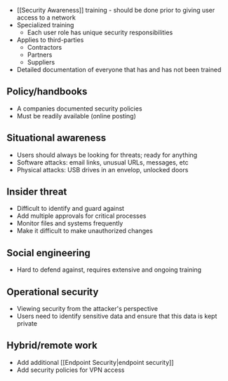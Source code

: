 - [[Security Awareness]] training - should be done prior to giving user access to a network
- Specialized training
	- Each user role has unique security responsibilities
- Applies to third-parties
	- Contractors
	- Partners
	- Suppliers
- Detailed documentation of everyone that has and has not been trained
## Policy/handbooks
- A companies documented security policies
- Must be readily available (online posting)
## Situational awareness
- Users should always be looking for threats; ready for anything
- Software attacks: email links, unusual URLs, messages, etc
- Physical attacks: USB drives in an envelop, unlocked doors
## Insider threat
- Difficult to identify and guard against
- Add multiple approvals for critical processes
- Monitor files and systems frequently
- Make it difficult to make unauthorized changes
## Social engineering
- Hard to defend against, requires extensive and ongoing training
## Operational security
- Viewing security from the attacker's perspective
-  Users need to identify sensitive data and ensure that this data is kept private
## Hybrid/remote work
- Add additional [[Endpoint Security|endpoint security]]
- Add security policies for VPN access